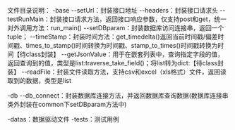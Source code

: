 文件目录说明：
-base
--setUrl：封装接口地址
--headers：封装接口请求头
--testRunMain：封装接口请求方法，返回接口响应参数，仅支持post和get，统一对外调用方法：run_main()
--setDBparam：封装数据库访问连接串，返回一个tuple；
--timeStamp：封装时间方法：get_timedelta()返回当前时间戳/偏差时间戳、times_to_stamp()时间转换为时间戳、stamp_to_times()时间戳转换为时间【待class封装】
--getJsonValue：用于在嵌套列表中，查询指定字段的值，返回查询到的值，类型是list:traverse_take_field()；将list转为dict:【待class封装】
--readFile：封装文件读取方法，支持csv和excel（xls格式）文件，返回读取到的数据，类型是list

-db
--db_connect：封装数据库连接方法，并返回数据库查询数据(数据库连接串类外封装在common下setDBparam方法中)

-datas：数据驱动文件
-tests：测试用例